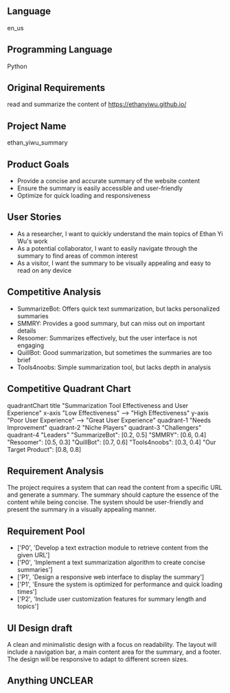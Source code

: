 ## Language

en_us

## Programming Language

Python

## Original Requirements

read and summarize the content of https://ethanyiwu.github.io/

## Project Name

ethan_yiwu_summary

## Product Goals

- Provide a concise and accurate summary of the website content
- Ensure the summary is easily accessible and user-friendly
- Optimize for quick loading and responsiveness

## User Stories

- As a researcher, I want to quickly understand the main topics of Ethan Yi Wu's work
- As a potential collaborator, I want to easily navigate through the summary to find areas of common interest
- As a visitor, I want the summary to be visually appealing and easy to read on any device

## Competitive Analysis

- SummarizeBot: Offers quick text summarization, but lacks personalized summaries
- SMMRY: Provides a good summary, but can miss out on important details
- Resoomer: Summarizes effectively, but the user interface is not engaging
- QuillBot: Good summarization, but sometimes the summaries are too brief
- Tools4noobs: Simple summarization tool, but lacks depth in analysis

## Competitive Quadrant Chart

quadrantChart
    title "Summarization Tool Effectiveness and User Experience"
    x-axis "Low Effectiveness" --> "High Effectiveness"
    y-axis "Poor User Experience" --> "Great User Experience"
    quadrant-1 "Needs Improvement"
    quadrant-2 "Niche Players"
    quadrant-3 "Challengers"
    quadrant-4 "Leaders"
    "SummarizeBot": [0.2, 0.5]
    "SMMRY": [0.6, 0.4]
    "Resoomer": [0.5, 0.3]
    "QuillBot": [0.7, 0.6]
    "Tools4noobs": [0.3, 0.4]
    "Our Target Product": [0.8, 0.8]

## Requirement Analysis

The project requires a system that can read the content from a specific URL and generate a summary. The summary should capture the essence of the content while being concise. The system should be user-friendly and present the summary in a visually appealing manner.

## Requirement Pool

- ['P0', 'Develop a text extraction module to retrieve content from the given URL']
- ['P0', 'Implement a text summarization algorithm to create concise summaries']
- ['P1', 'Design a responsive web interface to display the summary']
- ['P1', 'Ensure the system is optimized for performance and quick loading times']
- ['P2', 'Include user customization features for summary length and topics']

## UI Design draft

A clean and minimalistic design with a focus on readability. The layout will include a navigation bar, a main content area for the summary, and a footer. The design will be responsive to adapt to different screen sizes.

## Anything UNCLEAR



